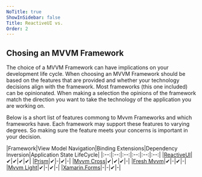 ```yaml
---
NoTitle: true
ShowInSidebar: false
Title: ReactiveUI vs.
Order: 2
---
```


## Chosing an MVVM Framework

The choice of a MVVM Framework can have implications on your development life cycle.  When choosing an MVVM Framework should be based on the features that are provided and whether your technology decisions align with the framework.  Most frameworks (this one included) can be opinionated.  When making a selection the opinions of the framework match the direction you want to take the technology of the application you are working on.

Below is a short list of features commong to Mvvm Frameworks and which frameworks have.  Each framework may support these features to varying degrees.  So making sure the feature meets your concerns is important in your decision.

|Framework|View Model Navigation|Binding Extensions|Dependency Inversion|Application State LifeCycle|
|:--:|:--:|:--:|:--:|:--:|:--:|
|[ReactiveUI](./)|&#x2714;|&#x2714;|&#x2714;|&#x2714;|
|[Prism](./prism)|&#x2714;|-|&#x2714;|-|
|[Mvvm Cross](./mvvmcross)|&#x2714;|&#x2714;|&#x2714;|-|
|[Fresh Mvvm](./freshmvvm)|&#x2714;|-|&#x2714;|-|
|[Mvvm Light](./mvvmlight)|&#x2714;|-|&#x2714;|-|
|[Xamarin.Forms](./xamarin-forms)|-|-|&#x2714;|-|

